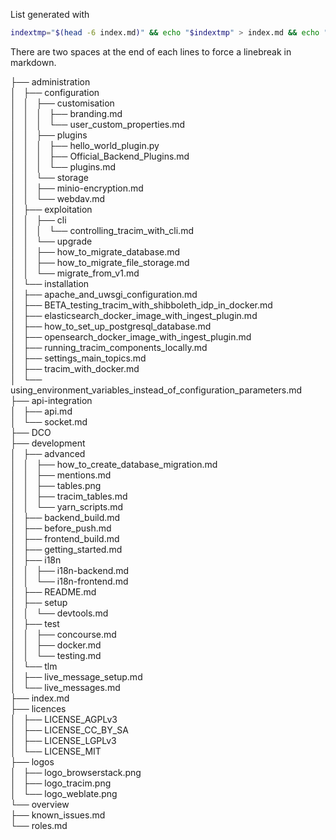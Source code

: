 List generated with
```bash
indextmp="$(head -6 index.md)" && echo "$indextmp" > index.md && echo "" >> index.md && tree --noreport | tail -n +2 | sed "s|$|  |g" >> index.md
```

There are two spaces at the end of each lines to force a linebreak in markdown. 

├── administration  
│   ├── configuration  
│   │   ├── customisation  
│   │   │   ├── branding.md  
│   │   │   └── user_custom_properties.md  
│   │   ├── plugins  
│   │   │   ├── hello_world_plugin.py  
│   │   │   ├── Official_Backend_Plugins.md  
│   │   │   └── plugins.md  
│   │   └── storage  
│   │       ├── minio-encryption.md  
│   │       └── webdav.md  
│   ├── exploitation  
│   │   ├── cli  
│   │   │   └── controlling_tracim_with_cli.md  
│   │   └── upgrade  
│   │       ├── how_to_migrate_database.md  
│   │       ├── how_to_migrate_file_storage.md  
│   │       └── migrate_from_v1.md  
│   └── installation  
│       ├── apache_and_uwsgi_configuration.md  
│       ├── BETA_testing_tracim_with_shibboleth_idp_in_docker.md  
│       ├── elasticsearch_docker_image_with_ingest_plugin.md  
│       ├── how_to_set_up_postgresql_database.md  
│       ├── opensearch_docker_image_with_ingest_plugin.md  
│       ├── running_tracim_components_locally.md  
│       ├── settings_main_topics.md  
│       ├── tracim_with_docker.md  
│       └── using_environment_variables_instead_of_configuration_parameters.md  
├── api-integration  
│   ├── api.md  
│   └── socket.md  
├── DCO  
├── development  
│   ├── advanced  
│   │   ├── how_to_create_database_migration.md  
│   │   ├── mentions.md  
│   │   ├── tables.png  
│   │   ├── tracim_tables.md  
│   │   └── yarn_scripts.md  
│   ├── backend_build.md  
│   ├── before_push.md  
│   ├── frontend_build.md  
│   ├── getting_started.md  
│   ├── i18n  
│   │   ├── i18n-backend.md  
│   │   └── i18n-frontend.md  
│   ├── README.md  
│   ├── setup  
│   │   └── devtools.md  
│   ├── test  
│   │   ├── concourse.md  
│   │   ├── docker.md  
│   │   └── testing.md  
│   └── tlm  
│       ├── live_message_setup.md  
│       └── live_messages.md  
├── index.md  
├── licences  
│   ├── LICENSE_AGPLv3  
│   ├── LICENSE_CC_BY_SA  
│   ├── LICENSE_LGPLv3  
│   └── LICENSE_MIT  
├── logos  
│   ├── logo_browserstack.png  
│   ├── logo_tracim.png  
│   └── logo_weblate.png  
└── overview  
    ├── known_issues.md  
    └── roles.md  
